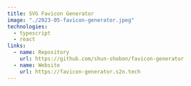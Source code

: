 ```yaml
---
title: SVG Favicon Generator
image: "./2023-05-favicon-generator.jpeg"
technologies:
  - typescript
  - react
links:
  - name: Repository
    url: https://github.com/shun-shobon/favicon-generator
  - name: Website
    url: https://favicon-generator.s2n.tech
---
```

